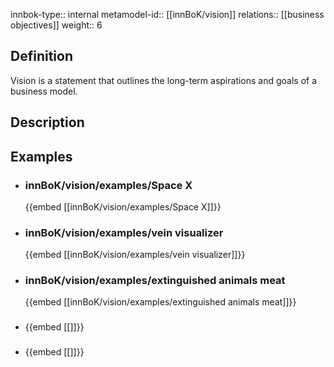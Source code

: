 
innbok-type:: internal
metamodel-id:: [[innBoK/vision]]
relations:: [[business objectives]]
weight:: 6

## Definition
Vision is a statement that outlines the long-term aspirations and goals of a business model.
## Description
## Examples
- ### innBoK/vision/examples/Space X
	{{embed [[innBoK/vision/examples/Space X]]}}
- ### innBoK/vision/examples/vein visualizer
	{{embed [[innBoK/vision/examples/vein visualizer]]}}
- ### innBoK/vision/examples/extinguished animals meat
	{{embed [[innBoK/vision/examples/extinguished animals meat]]}}
- ### 
	{{embed [[]]}}
- ### 
	{{embed [[]]}}


